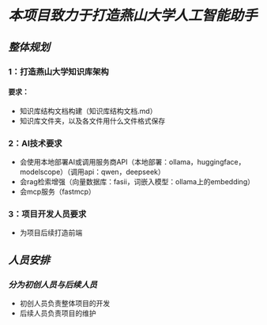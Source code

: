 # *本项目致力于打造燕山大学人工智能助手*
## *整体规划*
### 1：打造燕山大学知识库架构
#### 要求：
*  知识库结构文档构建（知识库结构文档.md） 
* 知识库文件夹，以及各文件用什么文件格式保存
### 2：AI技术要求
* 会使用本地部署AI或调用服务商API（本地部署：ollama，huggingface，modelscope）（调用api：qwen，deepseek）
* 会rag检索增强（向量数据库：fasii，词嵌入模型：ollama上的embedding）
* 会mcp服务（fastmcp）
### 3：项目开发人员要求
* 为项目后续打造前端
## *人员安排*
### *分为初创人员与后续人员*
* 初创人员负责整体项目的开发
* 后续人员负责项目的维护
